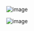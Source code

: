 ![image](https://github.com/yassine6996/spring-security-jwt-demo/assets/75941098/55771d82-a163-4f97-bc24-a1c051a4245a)

![image](https://github.com/yassine6996/spring-security-jwt-demo/assets/75941098/017f1654-38c2-4419-8e01-83d7c5cd0fcc)

